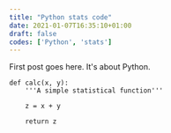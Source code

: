 ```yaml
---
title: "Python stats code"
date: 2021-01-07T16:35:10+01:00
draft: false 
codes: ['Python', 'stats']
---
```


First post goes here. It's about Python.

``` python3
def calc(x, y):
    '''A simple statistical function'''

    z = x + y
    
    return z
```
